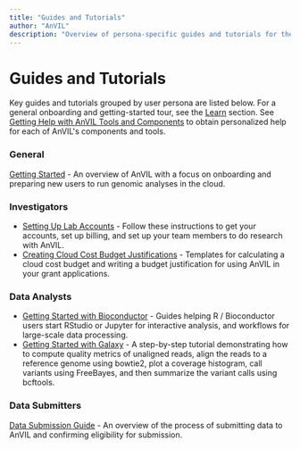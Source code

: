 ```yaml
---
title: "Guides and Tutorials"
author: "AnVIL"
description: "Overview of persona-specific guides and tutorials for the AnVIL platform."
---
```


# Guides and Tutorials

Key guides and tutorials grouped by user persona are listed below. For a general onboarding and getting-started tour, see the [Learn](/learn) section. See [Getting Help with AnVIL Tools and Components](/help) to obtain personalized help for each of AnVIL's components and tools.

### General

[Getting Started](/learn#getting-started) - An overview of AnVIL with a focus on onboarding and preparing new users to run genomic analyses in the cloud.

### Investigators

- [Setting Up Lab Accounts](/learn/investigators/setting-up-lab-accounts) - Follow these instructions to get your accounts, set up billing, and set up your team members to do research with AnVIL.
- [Creating Cloud Cost Budget Justifications](/learn/investigators/budget-templates) - Templates for calculating a cloud cost budget and writing a budget justification for using AnVIL in your grant applications.

### Data Analysts

- [Getting Started with Bioconductor](/learn/interactive-analysis/getting-started-with-bioconductor) - Guides helping R / Bioconductor users start RStudio or Jupyter for interactive analysis, and workflows for large-scale data processing.
- [Getting Started with Galaxy](/learn/interactive-analysis/getting-started-with-galaxy) - A step-by-step tutorial demonstrating how to compute quality metrics of unaligned reads, align the reads to a reference genome using bowtie2, plot a coverage histogram, call variants using FreeBayes, and then summarize the variant calls using bcftools.

### Data Submitters

[Data Submission Guide](/learn/data-submitters/submission-guide/data-submitters-overview) - An overview of the process of submitting data to AnVIL and confirming eligibility for submission.
